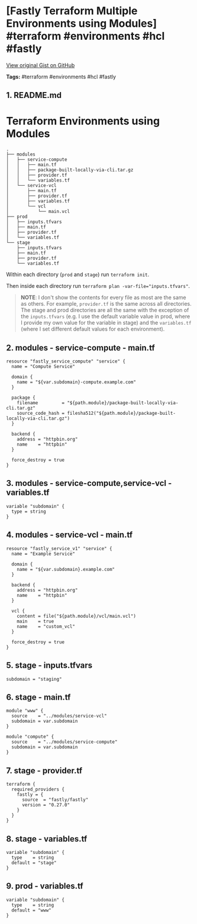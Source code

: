 # [Fastly Terraform Multiple Environments using Modules] #terraform #environments #hcl #fastly

[View original Gist on GitHub](https://gist.github.com/Integralist/864f134dfdcd8715b3a03addefdc3b13)

**Tags:** #terraform #environments #hcl #fastly

## 1. README.md

# Terraform Environments using Modules

```
.
├── modules
│   ├── service-compute
│   │   ├── main.tf
│   │   ├── package-built-locally-via-cli.tar.gz
│   │   ├── provider.tf
│   │   └── variables.tf
│   └── service-vcl
│       ├── main.tf
│       ├── provider.tf
│       ├── variables.tf
│       └── vcl
│           └── main.vcl
├── prod
│   ├── inputs.tfvars
│   ├── main.tf
│   ├── provider.tf
│   └── variables.tf
└── stage
    ├── inputs.tfvars
    ├── main.tf
    ├── provider.tf
    └── variables.tf
```

Within each directory (`prod` and `stage`) run `terraform init`.

Then inside each directory run `terraform plan -var-file="inputs.tfvars"`.

> **NOTE**: I don't show the contents for every file as most are the same as others. For example, `provider.tf` is the same across all directories. The stage and prod directories are all the same with the exception of the `inputs.tfvars` (e.g. I use the default variable value in prod, where I provide my own value for the variable in stage) and the `variables.tf` (where I set different default values for each environment).

## 2. modules - service-compute - main.tf

```hcl
resource "fastly_service_compute" "service" {
  name = "Compute Service"

  domain {
    name = "${var.subdomain}-compute.example.com"
  }

  package {
    filename         = "${path.module}/package-built-locally-via-cli.tar.gz"
    source_code_hash = filesha512("${path.module}/package-built-locally-via-cli.tar.gz")
  }

  backend {
    address = "httpbin.org"
    name    = "httpbin"
  }

  force_destroy = true
}
```

## 3. modules - service-compute,service-vcl - variables.tf

```hcl
variable "subdomain" {
  type = string
}
```

## 4. modules - service-vcl - main.tf

```hcl
resource "fastly_service_v1" "service" {
  name = "Example Service"

  domain {
    name = "${var.subdomain}.example.com"
  }

  backend {
    address = "httpbin.org"
    name    = "httpbin"
  }

  vcl {
    content = file("${path.module}/vcl/main.vcl")
    main    = true
    name    = "custom_vcl"
  }

  force_destroy = true
}

```

## 5. stage - inputs.tfvars

```hcl
subdomain = "staging"
```

## 6. stage - main.tf

```hcl
module "www" {
  source    = "../modules/service-vcl"
  subdomain = var.subdomain
}

module "compute" {
  source    = "../modules/service-compute"
  subdomain = var.subdomain
}
```

## 7. stage - provider.tf

```hcl
terraform {
  required_providers {
    fastly = {
      source  = "fastly/fastly"
      version = "0.27.0"
    }
  }
}
```

## 8. stage - variables.tf

```hcl
variable "subdomain" {
  type    = string
  default = "stage"
}
```

## 9. prod - variables.tf

```hcl
variable "subdomain" {
  type    = string
  default = "www"
}
```

